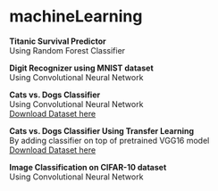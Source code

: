 # machineLearning


<b>Titanic Survival Predictor</b><br>
Using Random Forest Classifier

<b>Digit Recognizer using MNIST dataset</b><br>
Using Convolutional Neural Network

<b>Cats vs. Dogs Classifier</b><br>
Using Convolutional Neural Network<br>
<a href="https://www.kaggle.com/c/dogs-vs-cats/data">Download Dataset here</a>

<b>Cats vs. Dogs Classifier Using Transfer Learning</b><br>
By adding classifier on top of pretrained VGG16 model<br>
<a href="https://www.kaggle.com/c/dogs-vs-cats/data">Download Dataset here</a>

<b>Image Classification on CIFAR-10 dataset</b><br>
Using Convolutional Neural Network<br>
